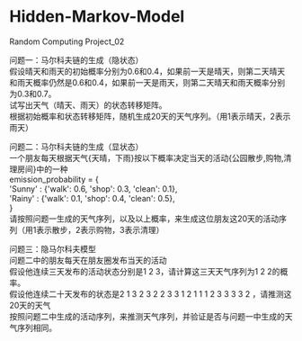 # Hidden-Markov-Model
Random Computing Project_02

问题一：马尔科夫链的生成（隐状态）  
  假设晴天和雨天的初始概率分别为0.6和0.4，如果前一天是晴天，则第二天晴天和雨天概率仍然是0.6和0.4，如果前一天是雨天，则第二天晴天和雨天概率分别为0.3和0.7。  
试写出天气（晴天、雨天）的状态转移矩阵。  
根据初始概率和状态转移矩阵，随机生成20天的天气序列。（用1表示晴天，2表示雨天）  

问题二：马尔科夫链的生成（显状态）  
  一个朋友每天根据天气{天晴，下雨}按以下概率决定当天的活动{公园散步,购物,清理房间}中的一种  
emission_probability = {  
  'Sunny' : {'walk': 0.6, 'shop': 0.3, 'clean': 0.1},  
   'Rainy' : {'walk': 0.1, 'shop': 0.4, 'clean': 0.5},  
}  
请按照问题一生成的天气序列，以及以上概率，来生成这位朋友这20天的活动序列（用1表示散步，2表示购物，3表示清理）  

问题三：隐马尔科夫模型  
问题二中的朋友每天在朋友圈发布当天的活动  
假设他连续三天发布的活动状态分别是1 2 3，请计算这三天天气序列为1 2 2的概率。  
假设他连续二十天发布的状态是2     1     3     2     3     2     2     3     3     1     2     1     1     1     2     3     3     3     3     2 ，请推测这20天的天气  
按照问题二中生成的活动序列，来推测天气序列，并验证是否与问题一中生成的天气序列相同。  


